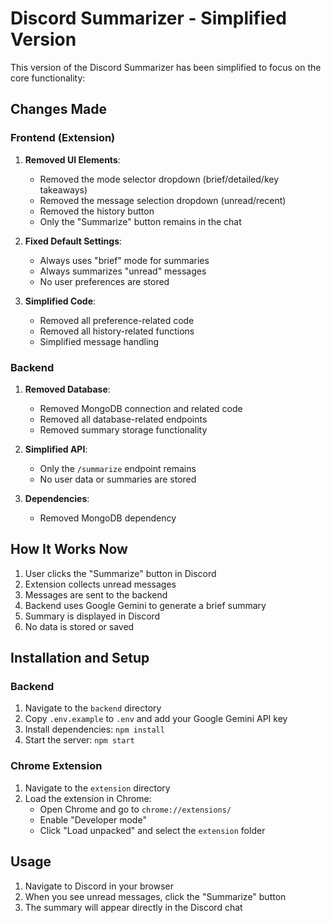 # Discord Summarizer - Simplified Version

This version of the Discord Summarizer has been simplified to focus on the core functionality:

## Changes Made

### Frontend (Extension)

1. **Removed UI Elements**:
   - Removed the mode selector dropdown (brief/detailed/key takeaways)
   - Removed the message selection dropdown (unread/recent)
   - Removed the history button
   - Only the "Summarize" button remains in the chat

2. **Fixed Default Settings**:
   - Always uses "brief" mode for summaries
   - Always summarizes "unread" messages
   - No user preferences are stored

3. **Simplified Code**:
   - Removed all preference-related code
   - Removed all history-related functions
   - Simplified message handling

### Backend

1. **Removed Database**:
   - Removed MongoDB connection and related code
   - Removed all database-related endpoints
   - Removed summary storage functionality

2. **Simplified API**:
   - Only the `/summarize` endpoint remains
   - No user data or summaries are stored

3. **Dependencies**:
   - Removed MongoDB dependency

## How It Works Now

1. User clicks the "Summarize" button in Discord
2. Extension collects unread messages
3. Messages are sent to the backend
4. Backend uses Google Gemini to generate a brief summary
5. Summary is displayed in Discord
6. No data is stored or saved

## Installation and Setup

### Backend

1. Navigate to the `backend` directory
2. Copy `.env.example` to `.env` and add your Google Gemini API key
3. Install dependencies: `npm install`
4. Start the server: `npm start`

### Chrome Extension

1. Navigate to the `extension` directory
2. Load the extension in Chrome:
   - Open Chrome and go to `chrome://extensions/`
   - Enable "Developer mode"
   - Click "Load unpacked" and select the `extension` folder

## Usage

1. Navigate to Discord in your browser
2. When you see unread messages, click the "Summarize" button
3. The summary will appear directly in the Discord chat
